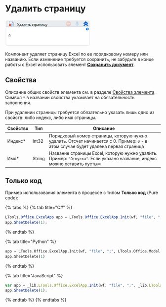 # Удалить страницу

![](../../../../resources/activities/basic/excel/excpages/image-47.png)

Компонент удаляет страницу Excel по ее порядковому номеру или названию. Если изменение требуется сохранить, не забудьте в конце работы с Excel использовать элемент [**Сохранить документ**](https://docs.primo-rpa.ru/primo-rpa/g_elements/el_basic/els_excel/el_excel_save).

## Свойства
Описание общих свойств элемента см. в разделе [Свойства элемента](https://docs.primo-rpa.ru/primo-rpa/primo-studio/process/elements#svoistva-elementa).\
Символ `*` в названии свойства указывает на обязательность заполнения.

При удалении страницы требуется обязательно указать лишь одно из свойств: либо индекс, либо имя страницы.

| Свойство | Тип   | Описание        |
| -------- | ----- | --------------- |
| Индекс\* | Int32 | Порядковый номер страницы, которую нужно удалить. Отсчет начинается с 0. Пример: `0` - в этом случае будет удалена первая страница |
| Имя\*   | String | Название страницы Excel, которую нужно удалить. Пример: `"Отпуска"`. Если указано название, индекс можно оставить пустым |


## Только код
Пример использования элемента в процессе с типом **Только код** (Pure code):

{% tabs %}
{% tab title="C#" %}
```csharp
LTools.Office.ExcelApp app = LTools.Office.ExcelApp.Init(wf, "file", ";", LTools.Office.Model.InteropTypes.DX);
app.SheetDelete(1);
```
{% endtab %}

{% tab title="Python" %}
```python
app = LTools.Office.ExcelApp.Init(wf, "file", ";", LTools.Office.Model.InteropTypes.DX)
app.SheetDelete(1)
```
{% endtab %}

{% tab title="JavaScript" %}
```javascript
var app = _lib.LTools.Office.ExcelApp.Init(wf, "file", ";", _lib.LTools.Office.Model.InteropTypes.DX);
app.SheetDelete(1);
```
{% endtab %}
{% endtabs %}

